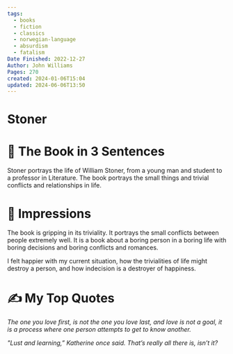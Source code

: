 ```yaml
---
tags:
  - books
  - fiction
  - classics
  - norwegian-language
  - absurdism
  - fatalism
Date Finished: 2022-12-27
Author: John Williams
Pages: 270
created: 2024-01-06T15:04
updated: 2024-06-06T13:50
---
```

# Stoner

# 🚀 The Book in 3 Sentences

Stoner portrays the life of William Stoner, from a young man and student to a professor in Literature. The book portrays the small things and trivial conflicts and relationships in life. 
# 🎨 Impressions
The book is gripping in its triviality. It portrays the small conflicts between people extremely well. It is a book about a boring person in a boring life with boring decisions and boring conflicts and romances. 

I felt happier with my current situation, how the trivialities of life might destroy a person, and how indecision is a destroyer of happiness. 

# ✍️ My Top  Quotes
*The one you love first, is not the one you love last, and love is not a goal, it is a process where one person attempts to get to know another.*

*"Lust and learning,” Katherine once said. That’s really all there is, isn’t it?*


